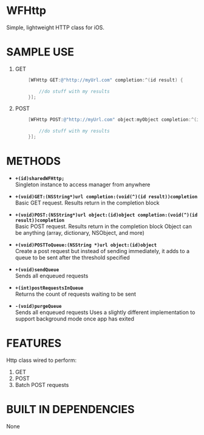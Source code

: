 WFHttp
======

Simple, lightweight HTTP class for iOS.

SAMPLE USE
=================================
1. GET
```objective-c
        [WFHttp GET:@"http://myUrl.com" completion:^(id result) {
        
            //do stuff with my results
        }];
```  
2. POST
```objective-c
        [WFHttp POST:@"http://myUrl.com" object:myObject completion:^(id result) {
            
            //do stuff with my results
        }];
```   

METHODS
=================================
- **`+(id)sharedWFHttp;`**   
 Singleton instance to access manager from anywhere

- **`+(void)GET:(NSString*)url completion:(void(^)(id result))completion`**   
 Basic GET request. Results return in the completion block


- **`+(void)POST:(NSString*)url object:(id)object completion:(void(^)(id result))completion`**   
 Basic POST request. Results return in the completion block
 Object can be anything (array, dictionary, NSObject, and more)


- **`+(void)POSTToQueue:(NSString *)url object:(id)object`**   
 Create a post request but instead of sending immediately, it adds to a queue to be sent after
 the threshold specified


- **`+(void)sendQueue`**   
Sends all enqueued requests


- **`+(int)postRequestsInQueue`**   
 Returns the count of requests waiting to be sent


- **`-(void)purgeQueue`**   
 Sends all enqueued requests
 Uses a slightly different implementation to support background mode once
 app has exited

FEATURES
=================================

Http class wired to perform:

1. GET
2. POST
3. Batch POST requests

BUILT IN DEPENDENCIES
=================================
None


